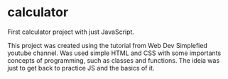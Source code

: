 # calculator
First calculator project with just JavaScript.

This project was created using the tutorial from Web Dev Simplefied youtube channel. 
Was used simple HTML and CSS with some importants concepts of programming, such as classes and functions.
The ideia was just to get back to practice JS and the basics of it.
